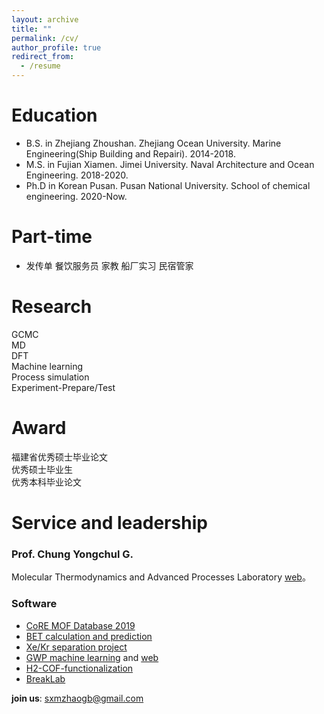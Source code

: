 ```yaml
---
layout: archive
title: ""
permalink: /cv/
author_profile: true
redirect_from:
  - /resume
---     
```


Education
======
* B.S. in Zhejiang Zhoushan. Zhejiang Ocean University. Marine Engineering(Ship Building and Repairi). 2014-2018.
* M.S. in Fujian Xiamen. Jimei University. Naval Architecture and Ocean Engineering. 2018-2020.
* Ph.D in Korean Pusan. Pusan National University. School of chemical engineering. 2020-Now.

Part-time
======
* 发传单 餐饮服务员 家教 船厂实习 民宿管家                                                 
         
Research     
======
 GCMC                  
 MD                        
 DFT              
 Machine learning                                                                                       
 Process simulation                         
 Experiment-Prepare/Test                                                                       
 
 Award     
======
  福建省优秀硕士毕业论文                       
  优秀硕士毕业生                      
  优秀本科毕业论文                                                                                    
  
Service and leadership
======      
### Prof. Chung Yongchul G.                                   
Molecular Thermodynamics and Advanced Processes Laboratory [web](https://sites.google.com/view/mtap-lab)。            

### Software                      
* [CoRE MOF Database 2019](https://zenodo.org/records/3677685#.XzqXbZMzY8M)                                                      
* [BET calculation and prediction](https://sesami-web.org/)                                           
* [Xe/Kr separation project](https://github.com/sxm13/Xe-Kr-Separation-Project)
* [GWP machine learning](https://github.com/sxm13/GWP-project) and [web](https://sxm13.github.io/GWP-web/GWP-web.html)                                            
* [H2-COF-functionalization](https://github.com/sxm13/H2-COF-functionalization)                     
* [BreakLab]()                                     

**join us**: sxmzhaogb@gmail.com                      
